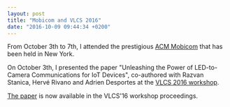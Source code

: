 ```yaml
---
layout: post
title: "Mobicom and VLCS 2016"
date: "2016-10-09 09:44:34 +0200"
---
```


From October 3th to 7th, I attended the prestigious [ACM Mobicom](https://www.sigmobile.org/mobicom/2016/) that has been held in New York.

On October 3th, I presented the paper "Unleashing the Power of LED-to-Camera Communications for IoT Devices", co-authored with Razvan Stanica, Hervé Rivano and Adrien Desportes at the [VLCS 2016 workshop](http://dartnets.cs.dartmouth.edu/VLCS2016/).

[The paper](http://dl.acm.org/citation.cfm?id=2981555) is now available in the VLCS'16 workshop proceedings.

<script async class="speakerdeck-embed" data-id="9fef8432702b4fef8b5d989a7a9aa4cb" data-ratio="1.77777777777778" src="//speakerdeck.com/assets/embed.js"></script>